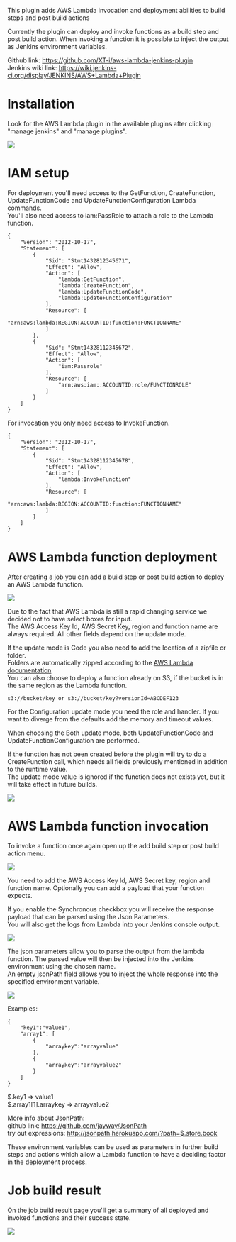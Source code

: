 This plugin adds AWS Lambda invocation and deployment abilities to build
steps and post build actions

Currently the plugin can deploy and invoke functions as a build step and
post build action. When invoking a function it is possible to inject the
output as Jenkins environment variables.

Github link: <https://github.com/XT-i/aws-lambda-jenkins-plugin>  
Jenkins wiki link:
<https://wiki.jenkins-ci.org/display/JENKINS/AWS+Lambda+Plugin>

# Installation

Look for the AWS Lambda plugin in the available plugins after clicking
"manage jenkins" and "manage plugins".

![](docs/images/install.jpg)

# IAM setup

For deployment you'll need access to the GetFunction, CreateFunction,
UpdateFunctionCode and UpdateFunctionConfiguration Lambda commands.  
You'll also need access to iam:PassRole to attach a role to the Lambda
function.

``` syntaxhighlighter-pre
{
    "Version": "2012-10-17",
    "Statement": [
        {
            "Sid": "Stmt1432812345671",
            "Effect": "Allow",
            "Action": [
                "lambda:GetFunction",
                "lambda:CreateFunction",
                "lambda:UpdateFunctionCode",
                "lambda:UpdateFunctionConfiguration"
            ],
            "Resource": [
                "arn:aws:lambda:REGION:ACCOUNTID:function:FUNCTIONNAME"
            ]
        },
        {
            "Sid": "Stmt14328112345672",
            "Effect": "Allow",
            "Action": [
                "iam:Passrole"
            ],
            "Resource": [
                "arn:aws:iam::ACCOUNTID:role/FUNCTIONROLE"
            ]
        }
    ]
}
```

For invocation you only need access to InvokeFunction.

``` syntaxhighlighter-pre
{
    "Version": "2012-10-17",
    "Statement": [
        {
            "Sid": "Stmt14328112345678",
            "Effect": "Allow",
            "Action": [
                "lambda:InvokeFunction"
            ],
            "Resource": [
                "arn:aws:lambda:REGION:ACCOUNTID:function:FUNCTIONNAME"
            ]
        }
    ]
}
```

# AWS Lambda function deployment

After creating a job you can add a build step or post build action to
deploy an AWS Lambda function.

![](docs/images/build-step.jpg)

Due to the fact that AWS Lambda is still a rapid changing service we
decided not to have select boxes for input.  
The AWS Access Key Id, AWS Secret Key, region and function name are
always required. All other fields depend on the update mode.

If the update mode is Code you also need to add the location of a
zipfile or folder.  
Folders are automatically zipped according to the [AWS Lambda
documentation](http://docs.aws.amazon.com/lambda/latest/dg/walkthrough-s3-events-adminuser-create-test-function-create-function.html)  
You can also choose to deploy a function already on S3, if the bucket is
in the same region as the Lambda function.

``` syntaxhighlighter-pre
s3://bucket/key or s3://bucket/key?versionId=ABCDEF123
```

For the Configuration update mode you need the role and handler. If you
want to diverge from the defaults add the memory and timeout values.

When choosing the Both update mode, both UpdateFunctionCode and
UpdateFunctionConfiguration are performed.

If the function has not been created before the plugin will try to do a
CreateFunction call, which needs all fields previously mentioned in
addition to the runtime value.  
The update mode value is ignored if the function does not exists yet,
but it will take effect in future builds.

![](docs/images/deploy.jpg)

# AWS Lambda function invocation

To invoke a function once again open up the add build step or post build
action menu.

![](docs/images/post-build.jpg)

You need to add the AWS Access Key Id, AWS Secret key, region and
function name. Optionally you can add a payload that your function
expects.

If you enable the Synchronous checkbox you will receive the response
payload that can be parsed using the Json Parameters.  
You will also get the logs from Lambda into your Jenkins console output.

![](docs/images/invoke.jpg)

The json parameters allow you to parse the output from the lambda
function. The parsed value will then be injected into the Jenkins
environment using the chosen name.  
An empty jsonPath field allows you to inject the whole response into the
specified environment variable.

![](docs/images/invoke-json-parameters.jpg)

Examples:

``` syntaxhighlighter-pre
{
    "key1":"value1",
    "array1": [
        {
            "arraykey":"arrayvalue"
        },
        {
            "arraykey":"arrayvalue2"
        }
    ]
}
```

$.key1 =\> value1  
$.array1\[1\].arraykey =\> arrayvalue2

More info about JsonPath:  
github link: <https://github.com/jayway/JsonPath>  
try out expressions: <http://jsonpath.herokuapp.com/?path=$.store.book>

These environment variables can be used as parameters in further build
steps and actions which allow a Lambda function to have a deciding
factor in the deployment process.

# Job build result

On the job build result page you'll get a summary of all deployed and
invoked functions and their success state.

![](docs/images/result.jpg)
